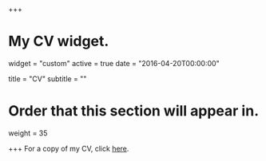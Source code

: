 +++
# My CV widget.
widget = "custom"
active = true
date = "2016-04-20T00:00:00"

title = "CV"
subtitle = ""

# Order that this section will appear in.
weight = 35


+++
For a copy of my CV, click [here](http://www.roweno.nl/files/CV.pdf). 


